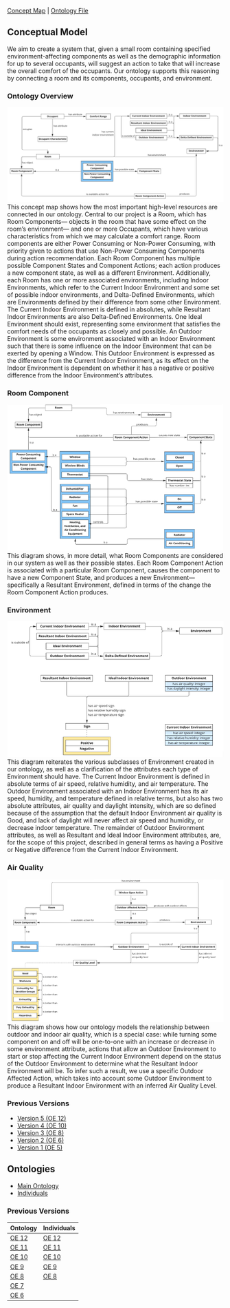 [Concept Map](#conceptual-model) | [Ontology File](#ontologies) 

## Conceptual Model

We aim to create a system that, given a small room containing specified environment-affecting components as well as the demographic information for up to several occupants, will suggest an action to take that will increase the overall comfort of the occupants. Our ontology supports this reasoning by connecting a room and its components, occupants, and environment.


### Ontology Overview

![Ontology Overview Diagram](images/OE_12_IEQ_Management_System_ConceptualModel_1.png)
This concept map shows how the most important high-level resources are connected in our ontology. Central to our project is a Room, which has Room Components— objects in the room that have some effect on the room’s environment— and one or more Occupants, which have various characteristics from which we may calculate a comfort range. Room components are either Power Consuming or Non-Power Consuming, with priority given to actions that use Non-Power Consuming Components during action recommendation. Each Room Component has multiple possible Component States and Component Actions; each action produces a new component state, as well as a different Environment. Additionally, each Room has one or more associated environments, including Indoor Environments, which refer to the Current Indoor Environment and some set of possible indoor environments, and Delta-Defined Environments, which are Environments defined by their difference from some other Environment. The Current Indoor Environment is defined in absolutes, while Resultant Indoor Environments are also Delta-Defined Environments. One Ideal Environment should exist, representing some environment that satisfies the comfort needs of the occupants as closely and possible. An Outdoor Environment is some environment associated with an Indoor Environment such that there is some influence on the Indoor Environment that can be exerted by opening a Window. This Outdoor Environment is expressed as the difference from the Current Indoor Environment, as its effect on the Indoor Environment is dependent on whether it has a negative or positive difference from the Indoor Environment’s attributes.

### Room Component
![Room Component Diagram](images/OE_12_IEQ_Management_System_ConceptualModel_2.png)
This diagram shows, in more detail, what Room Components are considered in our system as well as their possible states. Each Room Component Action is associated with a particular Room Component, causes the component to have a new Component State, and produces a new Environment— specifically a Resultant Environment, defined in terms of the change the Room Component Action produces.

### Environment
![Environment Diagram](images/OE_12_IEQ_Management_System_ConceptualModel_3.png)
This diagram reiterates the various subclasses of Environment created in our ontology, as well as a clarification of the attributes each type of Environment should have. The Current Indoor Environment is defined in absolute terms of air speed, relative humidity, and air temperature. The Outdoor Environment associated with an Indoor Environment has its air speed, humidity, and temperature defined in relative terms, but also has two absolute attributes, air quality and daylight intensity, which are so defined because of the assumption that the default Indoor Environment air quality is Good, and lack of daylight will never affect air speed and humidity, or decrease indoor temperature. The remainder of Outdoor Environment attributes, as well as Resultant and Ideal Indoor Environment attributes, are, for the scope of this project, described in general terms as having a Positive or Negative difference from the Current Indoor Environment.

### Air Quality
![Air Quality Diagram](images/OE_12_IEQ_Management_System_ConceptualModel_4.png)
This diagram shows how our ontology models the relationship between outdoor and indoor air quality, which is a special case: while turning some component on and off will be one-to-one with an increase or decrease in some environment attribute, actions that allow an Outdoor Environment to start or stop affecting the Current Indoor Environment depend on the status of the Outdoor Environment to determine what the Resultant Indoor Environment will be. To infer such a result, we use a specific Outdoor Affected Action, which takes into account some Outdoor Environment to produce a Resultant Indoor Environment with an inferred Air Quality Level.


### Previous Versions

- [Version 5 (OE 12)](https://docs.google.com/document/d/e/2PACX-1vSw7lUhroHhFwmxZBdyKkvm6LnfRIOyQBr9keHI-LKNRx5j0NTQQxeY5LHw033ltmrAoSu5JqzxsjZ2/pub)
- [Version 4 (OE 10)](https://drive.google.com/file/d/1KBWr0WCVRvt_qdKMcTlZXjD_QgQer4YE/view?usp=sharing)
- [Version 3 (OE 8)](https://drive.google.com/file/d/1TKyZMECKkrVbj1IumNUA7Mr-ySvIPOyF/view?usp=sharing)
- [Version 2 (OE 6)](https://drive.google.com/file/d/1flNzd0NzZzrsa6nSemaQal0lpTnElB1l/view?usp=sharing)
- [Version 1 (OE 5)](https://drive.google.com/file/d/1yJqxKVTRcumLYXdhePVD13OTwe4al6JT/view?usp=sharing)


## Ontologies
- [Main Ontology][oe-current]
- [Individuals][oe-current-ind]

### Previous Versions

| Ontology           | Individuals        |
|--------------------|--------------------|
| [OE 12][oe-12-ont] | [OE 12][oe-12-ind] |
| [OE 11][oe-11-ont] | [OE 11][oe-11-ind] |
| [OE 10][oe-10-ont] | [OE 10][oe-10-ind] |
| [OE 9][oe-9-ont]   | [OE 9][oe-9-ind]   |
| [OE 8][oe-8-ont]   | [OE 8][oe-8-ind]   |
| [OE 7][oe-7-ont]   |                    |
| [OE 6][oe-6-ont]   |                    |

[oe-current]: https://raw.githubusercontent.com/tetherless-world/ontology-engineering/indoor-environment-manager/oe2022/indoor-environment-manager/indoor-environment-manager.rdf
[oe-current-ind]: https://raw.githubusercontent.com/tetherless-world/ontology-engineering/indoor-environment-manager/oe2022/indoor-environment-manager/indoor-environment-manager.rdf

[oe-12-ont]: https://drive.google.com/file/d/11uVhW-qgY005TOwi-H152UvaQTYIiOUY/view?usp=sharing
[oe-12-ind]: https://drive.google.com/file/d/1N55UUCLIGEq-8gVhx3f_b5eE49TrrC01/view?usp=sharing
[oe-11-ont]: https://drive.google.com/file/d/1gOtpz000tBmWOUtOfVh8W2RF1SHovrD8/view?usp=sharing
[oe-11-ind]: https://drive.google.com/file/d/1ZcgGlIWQOYBKQWuUiqO4qNrhIUYw5X9j/view?usp=sharing
[oe-10-ont]: https://drive.google.com/file/d/1M_FfvxS6xvrCq5pnMeRqFJcIN969zbwc/view?usp=sharing
[oe-10-ind]: https://drive.google.com/file/d/1r4iUpwzEIUncyLHu_VcJzimzkoXJqX3M/view?usp=sharing
[oe-9-ont]: https://drive.google.com/file/d/1QiKPg36jOS_NoAcNAliklzrmH8wYVLt1/view?usp=sharing
[oe-9-ind]: https://drive.google.com/file/d/1ZpGk-20tPBv9HFSCIzYNEfKFIdDXIsbm/view?usp=sharing
[oe-8-ont]: https://drive.google.com/file/d/1CQ9toPMEqJIb5dmBIoXTL2tqsq8NUYY_/view?usp=sharing
[oe-8-ind]: https://drive.google.com/file/d/1gspmaP-d7qbCS4ZU1jS9XG0_4Nj6MljA/view?usp=sharing
[oe-7-ont]: https://drive.google.com/file/d/1kZn1TZ6qzmR0K9AIHrB7CrPFo4l4MAuw/view?usp=sharing
[oe-6-ont]: https://drive.google.com/file/d/1qHudx_rdA53kvdJMw_BnMlFNXQtTLNBy/view?usp=sharing
